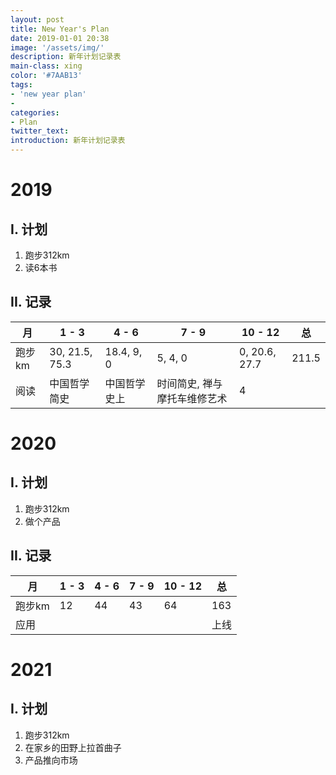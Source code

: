 ```yaml
---
layout: post
title: New Year's Plan
date: 2019-01-01 20:38
image: '/assets/img/'
description: 新年计划记录表
main-class: xing
color: '#7AAB13'
tags:
- 'new year plan'
- 
categories:
- Plan
twitter_text: 
introduction: 新年计划记录表
---
```


# 2019
## I. 计划
1. 跑步312km
2. 读6本书

## II. 记录

|  月   | 1  -  3 | 4  - 6  | 7  - 9  | 10  - 12  | 总|
|  ----  | ---- | ---- | ---- | ----  |----  |
| 跑步km  |  30, 21.5, 75.3| 18.4, 9, 0| 5, 4, 0| 0, 20.6, 27.7| 211.5|
| 阅读  | 中国哲学简史 | 中国哲学史上| 时间简史, 禅与摩托车维修艺术| 4|

# 2020
## I. 计划
1. 跑步312km
2. 做个产品

## II. 记录

|  月   | 1 - 3 | 4 - 6 | 7 - 9 | 10 - 12 | 总|
|  ----  | ----  | ----  | ----  | ----  | ----  |
| 跑步km  |  12 | 44 | 43| 64| 163|
| 应用 | | | | | 上线|

# 2021
## I. 计划
1. 跑步312km
2. 在家乡的田野上拉首曲子
3. 产品推向市场
